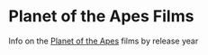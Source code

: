 # Planet of the Apes Films

Info on the [Planet of the Apes](https://en.m.wikipedia.org/wiki/Planet_of_the_Apes) films by release year